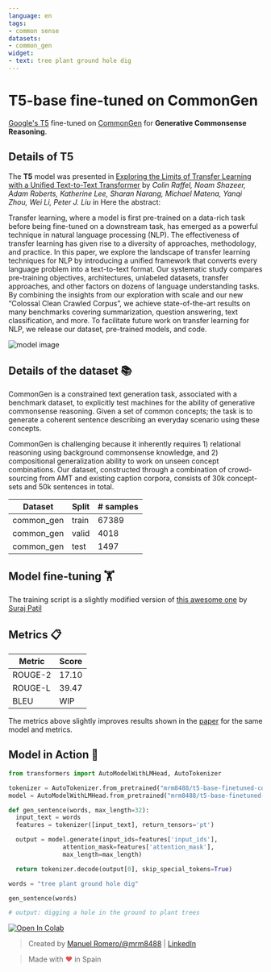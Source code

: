 ```yaml
---
language: en
tags:
- common sense
datasets:
- common_gen
widget:
- text: tree plant ground hole dig
---
```


# T5-base fine-tuned on CommonGen

[Google's T5](https://ai.googleblog.com/2020/02/exploring-transfer-learning-with-t5.html) fine-tuned on [CommonGen](https://inklab.usc.edu/CommonGen/index.html) for **Generative Commonsense Reasoning**.

## Details of T5

The **T5** model was presented in [Exploring the Limits of Transfer Learning with a Unified Text-to-Text Transformer](https://arxiv.org/pdf/1910.10683.pdf) by *Colin Raffel, Noam Shazeer, Adam Roberts, Katherine Lee, Sharan Narang, Michael Matena, Yanqi Zhou, Wei Li, Peter J. Liu* in Here the abstract:

Transfer learning, where a model is first pre-trained on a data-rich task before being fine-tuned on a downstream task, has emerged as a powerful technique in natural language processing (NLP). The effectiveness of transfer learning has given rise to a diversity of approaches, methodology, and practice. In this paper, we explore the landscape of transfer learning techniques for NLP by introducing a unified framework that converts every language problem into a text-to-text format. Our systematic study compares pre-training objectives, architectures, unlabeled datasets, transfer approaches, and other factors on dozens of language understanding tasks. By combining the insights from our exploration with scale and our new “Colossal Clean Crawled Corpus”, we achieve state-of-the-art results on many benchmarks covering summarization, question answering, text classification, and more. To facilitate future work on transfer learning for NLP, we release our dataset, pre-trained models, and code.

![model image](https://i.imgur.com/jVFMMWR.png)


## Details of the dataset 📚 

CommonGen is a constrained text generation task, associated with a benchmark dataset, to explicitly test machines for the ability of generative commonsense reasoning. Given a set of common concepts; the task is to generate a coherent sentence describing an everyday scenario using these concepts.

CommonGen is challenging because it inherently requires 1) relational reasoning using background commonsense knowledge, and 2) compositional generalization ability to work on unseen concept combinations. Our dataset, constructed through a combination of crowd-sourcing from AMT and existing caption corpora, consists of 30k concept-sets and 50k sentences in total.


| Dataset  | Split | # samples |
| -------- | ----- | --------- |
| common_gen | train  | 67389   |
| common_gen | valid  | 4018    |
| common_gen | test   | 1497    |



## Model fine-tuning 🏋️‍

The training script is a slightly modified version of [this  awesome one](https://colab.research.google.com/github/patil-suraj/exploring-T5/blob/master/T5_on_TPU.ipynb) by [Suraj Patil](https://twitter.com/psuraj28)

## Metrics 📋

| Metric | Score |
|--------|-------|
|ROUGE-2 | 17.10 |
|ROUGE-L | 39.47 |
|BLEU    | WIP   |

The metrics above slightly improves results shown in the [paper](https://arxiv.org/abs/1911.03705) for the same model and metrics.


## Model in Action 🚀

```python
from transformers import AutoModelWithLMHead, AutoTokenizer

tokenizer = AutoTokenizer.from_pretrained("mrm8488/t5-base-finetuned-common_gen")
model = AutoModelWithLMHead.from_pretrained("mrm8488/t5-base-finetuned-common_gen")

def gen_sentence(words, max_length=32):
  input_text = words
  features = tokenizer([input_text], return_tensors='pt')

  output = model.generate(input_ids=features['input_ids'], 
               attention_mask=features['attention_mask'],
               max_length=max_length)

  return tokenizer.decode(output[0], skip_special_tokens=True)

words = "tree plant ground hole dig"

gen_sentence(words)

# output: digging a hole in the ground to plant trees
```
[![Open In Colab](https://colab.research.google.com/assets/colab-badge.svg)](https://colab.research.google.com/github/mrm8488/shared_colab_notebooks/blob/master/T5_base_finetuned_common_gen.ipynb)


> Created by [Manuel Romero/@mrm8488](https://twitter.com/mrm8488) | [LinkedIn](https://www.linkedin.com/in/manuel-romero-cs/)

> Made with <span style="color: #e25555;">&hearts;</span> in Spain

